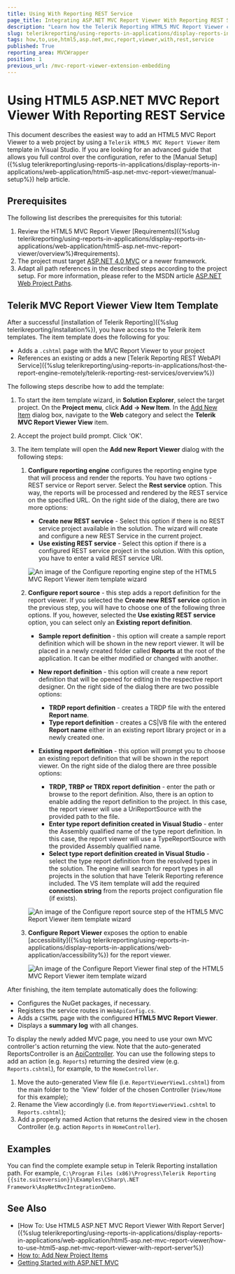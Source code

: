 ```yaml
---
title: Using With Reporting REST Service
page_title: Integrating ASP.NET MVC Report Viewer With Reporting REST Service
description: "Learn how the Telerik Reporting HTML5 MVC Report Viewer can integrated into a MVC application with a few simple steps."
slug: telerikreporting/using-reports-in-applications/display-reports-in-applications/web-application/html5-asp.net-mvc-report-viewer/how-to-use-html5-asp.net-mvc-report-viewer-with-rest-service
tags: how,to,use,html5,asp.net,mvc,report,viewer,with,rest,service
published: True
reporting_area: MVCWrapper
position: 1
previous_url: /mvc-report-viewer-extension-embedding
---
```


# Using HTML5 ASP.NET MVC Report Viewer With Reporting REST Service

This document describes the easiest way to add an HTML5 MVC Report Viewer to a web project by using a `Telerik HTML5 MVC Report Viewer` item template in Visual Studio. If you are looking for an advanced guide that allows you full control over the configuration, refer to the [Manual Setup]({%slug telerikreporting/using-reports-in-applications/display-reports-in-applications/web-application/html5-asp.net-mvc-report-viewer/manual-setup%}) help article.

## Prerequisites

The following list describes the prerequisites for this tutorial:

1. Review the HTML5 MVC Report Viewer [Requirements]({%slug telerikreporting/using-reports-in-applications/display-reports-in-applications/web-application/html5-asp.net-mvc-report-viewer/overview%}#requirements).
1. The project must target [ASP.NET 4.0 MVC](https://dotnet.microsoft.com/en-us/apps/aspnet/mvc) or a newer framework.
1. Adapt all path references in the described steps according to the project setup. For more information, please refer to the MSDN article [ASP.NET Web Project Paths](https://learn.microsoft.com/en-us/previous-versions/ms178116(v=vs.140)).

## Telerik MVC Report Viewer View Item Template

After a successful [installation of Telerik Reporting]({%slug telerikreporting/installation%}), you have access to the Telerik item templates. The item template does the following for you:

* Adds a `.cshtml` page with the MVC Report Viewer to your project
* References an existing or adds a new [Telerik Reporting REST WebAPI Service]({%slug telerikreporting/using-reports-in-applications/host-the-report-engine-remotely/telerik-reporting-rest-services/overview%})

The following steps describe how to add the template:

1. To start the item template wizard, in __Solution Explorer__, select the target project. On the __Project menu__, click __Add -> New Item__. In the [Add New Item](https://learn.microsoft.com/en-us/previous-versions/visualstudio/visual-studio-2010/w0572c5b(v=vs.100)) dialog box, navigate to the __Web__ category and select the __Telerik MVC Report Viewer View__ item.
1. Accept the project build prompt. Click 'OK'.
1. The item template will open the __Add new Report Viewer__ dialog with the following steps:

	1. __Configure reporting engine__ configures the reporting engine type that will process and render the reports. You have two options - REST service or Report server. Select the __Rest service__ option. This way, the reports will be processed and rendered by the REST service on the specified URL. On the right side of the dialog, there are two more options:

		+ __Create new REST service__ - Select this option if there is no REST service project available in the solution. The wizard will create and configure a new REST Service in the current project.
		+ __Use existing REST service__ - Select this option if there is a configured REST service project in the solution. With this option, you have to enter a valid REST service URI.

		![An image of the Configure reporting engine step of the HTML5 MVC Report Viewer item template wizard](images/item-template-reporting-engine-rest.png)

	1. __Configure report source__ - this step adds a report definition for the report viewer. If you selected the __Create new REST service__ option in the previous step, you will have to choose one of the following three options. If you, however, selected the __Use existing REST service__ option, you can select only an __Existing report definition__.

		+ __Sample report definition__ - this option will create a sample report definition which will be shown in the new report viewer. It will be placed in a newly created folder called __Reports__ at the root of the application. It can be either modified or changed with another.
		+ __New report definition__ - this option will create a new report definition that will be opened for editing in the respective report designer. On the right side of the dialog there are two possible options:

			- __TRDP report definition__ - creates a TRDP file with the entered __Report name__.
			- __Type report definition__ - creates a CS|VB file with the entered __Report name__ either in an existing report library project or in a newly created one.

		+ __Existing report definition__ - this option will prompt you to choose an existing report definition that will be shown in the report viewer. On the right side of the dialog there are three possible options:

			- __TRDP, TRBP or TRDX report definition__ - enter the path or browse to the report definition. Also, there is an option to enable adding the report definition to the project. In this case, the report viewer will use a UriReportSource with the provided path to the file.
			- __Enter type report definition created in Visual Studio__ - enter the Assembly qualified name of the type report definition. In this case, the report viewer will use a TypeReportSource with the provided Assembly qualified name.
			- __Select type report definition created in Visual Studio__ - select the type report definition from the resolved types in the solution. The engine will search for report types in all projects in the solution that have Telerik Reporting reference included. The VS item template will add the required __connection string__ from the reports project configuration file (if exists).

		![An image of the Configure report source step of the HTML5 MVC Report Viewer item template wizard](images/item-template-report-source-rest.png)

	1. __Configure Report Viewer__ exposes the option to enable [accessibility]({%slug telerikreporting/using-reports-in-applications/display-reports-in-applications/web-application/accessibility%}) for the report viewer.

		![An image of the Configure Report Viewer final step of the HTML5 MVC Report Viewer item template wizard](images/item-template-accessibility.png)

After finishing, the item template automatically does the following:

* Configures the NuGet packages, if necessary.
* Registers the service routes in `WebApiConfig.cs`.
* Adds a `CSHTML` page with the configured __HTML5 MVC Report Viewer__.
* Displays a __summary log__ with all changes.

To display the newly added MVC page, you need to use your own MVC controller's action returning the view. Note that the auto-generated ReportsController is an [ApiController](https://learn.microsoft.com/en-us/dotnet/api/system.web.http.apicontroller?view=aspnet-webapi-5.2). You can use the following steps to add an action (e.g. `Reports`) returning the desired view (e.g. `Reports.cshtml`), for example, to the `HomeController`.

1. Move the auto-generated View file (i.e. `ReportViewerView1.cshtml`) from the main folder to the 'View' folder of the chosen Controller (`View/Home` for this example);
1. Rename the View accordingly (i.e. from `ReportViewerView1.cshtml` to `Reports.cshtml`);
1. Add a properly named Action that returns the desired view in the chosen Controller (e.g. action `Reports` in `HomeController`).

## Examples

You can find the complete example setup in Telerik Reporting installation path. For example, `C:\Program Files (x86)\Progress\Telerik Reporting {{site.suiteversion}}\Examples\CSharp\.NET Framework\AspNetMvcIntegrationDemo`.

## See Also

* [How To: Use HTML5 ASP.NET MVC Report Viewer With Report Server]({%slug telerikreporting/using-reports-in-applications/display-reports-in-applications/web-application/html5-asp.net-mvc-report-viewer/how-to-use-html5-asp.net-mvc-report-viewer-with-report-server%})
* [How to: Add New Project Items](https://learn.microsoft.com/en-us/previous-versions/visualstudio/visual-studio-2010/w0572c5b(v=vs.100))
* [Getting Started with ASP.NET MVC](https://learn.microsoft.com/en-us/aspnet/mvc/overview/getting-started/introduction/getting-started)
